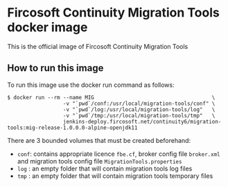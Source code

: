 # Fircosoft Continuity Migration Tools docker image

This is the official image of Fircosoft Continuity Migration Tools

## How to run this image

To run this image use the docker run command as follows:

    $ docker run --rm --name MIG                                      \
                      -v "`pwd`/conf:/usr/local/migration-tools/conf" \
                      -v "`pwd`/log:/usr/local/migration-tools/log"   \
                      -v "`pwd`/tmp:/usr/local/migration-tools/tmp"   \
                      jenkins-deploy.fircosoft.net/continuity6/migration-tools:mig-release-1.0.0.0-alpine-openjdk11

There are 3 bounded volumes that must be created beforehand:

- `conf`: contains appropriate licence `fbe.cf`, broker config file `broker.xml` and migration tools config file `MigrationTools.properties`
- `log` : an empty folder that will contain migration tools log files
- `tmp` : an empty folder that will contain migration tools temporary files

